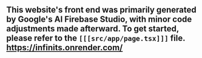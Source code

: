 This website's front end was primarily generated by Google's AI Firebase Studio, with minor code adjustments made afterward. To get started, please refer to the `[[[src/app/page.tsx]]]` file.
https://infinits.onrender.com/
-----------------------------------------------------------------
